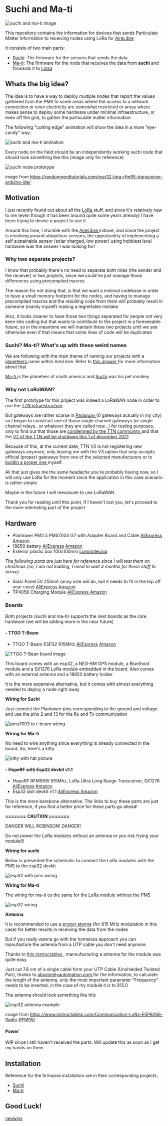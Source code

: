 # Suchi and Ma-ti

![suchi and ma-ti image](doc/img/Heroforearth062.jpg)

This repository contains the information for devices that sends Particulate Matter information to receiving nodes using LoRa for [AireLibre](https://airelib.re/)

It consists of two main parts:

- [Suchi](https://github.com/neowinx/planeteers/tree/main/suchi-firmware): The firmware for the sensors that sends the data
- [Ma-ti](https://github.com/neowinx/planeteers/tree/main/ma-ti-firmware): The firmware for the node that receives the data from __suchi__ and forwards it to [Linka](https://github.com/tchx84/linka)

## Whats the big idea?

The idea is to have a way to deploy multiple nodes that report the values gathered from the PMS to some areas where the access
to a network connection or even electricity are somewhat restricted or areas where makes sense to deploy some hardware
under minimal infraestructure, or even off the grid, to gather the particulate matter information

The following "cutting edge" animation will show the idea in a more "eye-candy" way:

![suchi and ma-ti animation](doc/img/suchi-and-matti.gif)

Every node on the field should be an independently working suchi node that should look something like this (image only for reference)

![suchi node prototype](doc/img/esp32-project.jpg)

image from https://randomnerdtutorials.com/esp32-lora-rfm95-transceiver-arduino-ide/

## Motivation

I just recently found out about all the [ LoRa ](https://en.wikipedia.org/wiki/LoRa#LoRaWAN) stuff, and since it's relatively new to me (even though it has been around quite some years already)
I have been trying to devise a project to use it

Around this time, I stumble with the [ AireLibre ](https://airelib.re/) initiave, and since the project is revolving around 
ubiquitous sensors, the opportunitty of implementing a self sustainable sensor (solar charged, low power) using hobbiest 
level hardware was the answer I was looking for!

### Why two separate projects?

I know that probably there's no need to separate both roles (the sender and the receiver) in two projects, since we could've just manage those differences using precompiled macros

The reason for not doing that, is that we want a minimal codebase in order to have a small memory footprint for the nodes, and having to manage precompiled macros and the resulting
code from them will probably result in someone (mainly myself) making a regrettable mistake

Also, it looks cleaner to have those two things separated for people not very keen into coding but that wants to contribute to the project in a foreseeable future, so in the meantime
we will mantain these two projects until we see otherwise even if that means that some lines of code will be duplicated

### Suchi? Ma-ti? What's up with these weird names

We are following with the main theme of naming our projects with a [ planeteers ](https://captainplanet.fandom.com/wiki/Captain_Planet_and_the_Planeteers) name
within AireLibre. Refer to [ this answer ](https://github.com/melizeche/AireLibre#por-qué-linka) for more information about that

[ Ma-ti ](https://captainplanet.fandom.com/wiki/Ma-Ti) is the planeteer of south america and [Suchi](https://earth27.fandom.com/wiki/Suchi) was his pet monkey

### Why not LoRaWAN?

The first prototype for this project was indeed a LoRaWAN node in order to use the [ TTN infraestructure ](https://www.thethingsnetwork.org/)

But gateways are rather
scarse in [ Paraguay ](https://www.thethingsnetwork.org/community) (0 gateways actually in my city) so I began to construct one of those single channel gateways 
(or single channel relays.. or whatever they are called now...)
for testing purposes, only to find out that those are [ condemned by the TTN community ](https://www.thethingsnetwork.org/forum/t/the-future-of-single-channel-gateways/6590)
and that the [ V2 of the TTN will be shutdown this 1 of december 2021 ](https://www.thethingsnetwork.org/forum/t/the-things-network-v2-is-permanently-shutting-down-scheduled/50710)

Because of this, at the current date, TTN V2 is not registering new gateways anymore, only leaving me with the V3 option that only accepts official (proper) gateways from one of the
selected manufacturers or to [ buildin a proper one ](https://www.thethingsnetwork.org/docs/gateways/start/build/) myself.

All that just gives me the same headache you're probably having now, so I will only use LoRa for the moment since the application in this case scenario is rather
simple

Maybe in the future I will reevaluate to use LoRaWAN

Thank you for reading until this point, If I haven't lost you, let's proceed to the more interesting part of the project

## Hardware

- Plantower PM2.5 PMS7003 G7 with Adapter Board and Cable [AliExpress](https://www.aliexpress.com/item/32784279004.html) [Amazon](https://www.amazon.com/DSLE-Digital-PLANTOWER-PMS7003-Adapter/dp/B08M2F4B9R)
- 18650 battery [AliExpress](https://www.aliexpress.com/wholesale?catId=0&initiative_id=AS_20210928063050&SearchText=18650+battery) [Amazon](https://www.amazon.com/s?k=18650+battery&ref=nb_sb_noss_1)
- Exterior plastic box 100x100mm [Luminotecnia](https://www.luminotecnia.com.py/producto/1265/Caja-Exterior-Plastica-de-Conexion-100x100)

_The following parts are just here for reference since I will test them on christmas (no, I am not kidding, I need to wait 3 months for these stuff to arrive)_

- Solar Panel 5V 250mA (anny size will do, but it needs to fit in the top off your case) [AliExpress](https://www.aliexpress.com/wholesale?catId=0&initiative_id=SB_20210928063647&SearchText=Solar+Panel+5V+250mA) [Amazon](https://www.amazon.com/s?k=Solar+Panel+5V+250mA&ref=nb_sb_noss_2)
- TP4056 Charging Module [ AliExpress ](https://www.aliexpress.com/wholesale?catId=0&initiative_id=SB_20210928074815&SearchText=TP4056) [ Amazon ](https://www.amazon.com/s?k=TP4056&i=electronics&ref=nb_sb_noss_2)

### Boards

Both projects (suchi and ma-ti) supports the next boards as the core hardware (we will be adding more in the near future)

#### - TTGO T-Beam

- TTGO T-Beam ESP32 915MHz [AliExpress](https://www.aliexpress.com/item/4001178678568.html?spm=a2g0o.productlist.0.0.55c05386IacCzc&algo_pvid=b483f02b-ea80-4f11-bde8-c2762328d077&algo_exp_id=b483f02b-ea80-4f11-bde8-c2762328d077-0&pdp_ext_f={"sku_id"%3A"12000024058303348"}) [Amazon](https://www.amazon.com/LILYGO-Meshtastic-T-Beam-Bluetooth-Battery/dp/B097H11PJY/ref=sr_1_2?dchild=1&keywords=ttgo+t-beam&qid=1632840422&sr=8-2)

![TTGO T-Bean board image](doc/img/TTGOTBEAMV10_1-500x500.jpg)

This board comes with an esp32, a NEO-6M GPS module, a Bluethoot module and a SX1276 LoRa module embedded in the board.
Also comes with an external antenna and a 18650 battery holder

It is the more expensive alternative, but it comes with almost everything needed to deploy a node right away

**Wiring for Suchi**

Just connect the Plantower pins corresponding to the ground and voltage and use the pins 2 and 13 for the Rx and Tx communication

![ pms7003 to t-beam wiring ](doc/img/pinouts/t-beam-pms7003-pinout.png)

**Wiring for Ma-ti**

No need to wire anything since everything is already connected in the board. So, here's a kitty

![ kitty with hat picture ](doc/img/kitty.png)

#### - HopeRF with Esp32 devkit v1.1

- HopeRF RFM95W 915Mhz, LoRa Ultra Long Range Transceiver, SX1276 [AliExpress](https://www.aliexpress.com/item/32964829308.html?spm=a2g0o.productlist.0.0.44ca2b2ezvW5wE&algo_pvid=9631870e-d7f2-4094-8764-b9b851ca89e7&algo_exp_id=9631870e-d7f2-4094-8764-b9b851ca89e7-1&pdp_ext_f={"sku_id"%3A"66523663284"}) [ Amazon ](https://www.amazon.com/RFM95W-Transceiver-Compatible-Technical-Support/dp/B07KZPQ4GB/ref=sr_1_3?dchild=1&keywords=hoperf+rfm95+lora&qid=1632844184&sr=8-3)
- Esp32 doit devkit v1.1 [ AliExpress ](https://www.aliexpress.com/item/32928267626.html?spm=a2g0o.productlist.0.0.63c09063WAHduP&algo_pvid=be5c1b93-4cce-4729-a95e-51976a6cb7a1&algo_exp_id=be5c1b93-4cce-4729-a95e-51976a6cb7a1-0&pdp_ext_f={"sku_id"%3A"12000016847177755"}) [ Amazon ](https://www.amazon.com/ESP32-WROOM-32-Development-ESP-32S-Bluetooth-Arduino/dp/B084KWNMM4/ref=sr_1_2_sspa?dchild=1&keywords=doit+esp32+devkit&qid=1632844382&sr=8-2-spons&psc=1&spLa=ZW5jcnlwdGVkUXVhbGlmaWVyPUFXNk0wTko0VEQwNkMmZW5jcnlwdGVkSWQ9QTAwMzI2NTIxM0NPSlRFRTFDTUdGJmVuY3J5cHRlZEFkSWQ9QTA5MDk1NzQxN1RIMkxYMUdMRThHJndpZGdldE5hbWU9c3BfYXRmJmFjdGlvbj1jbGlja1JlZGlyZWN0JmRvTm90TG9nQ2xpY2s9dHJ1ZQ==)

This is the more barebone alternative. The links to buy these parts are just for reference, if you find a better price for
these parts go ahead!

**=======**
**CAUTION**
**=======**

DANGER WILL ROBINSON! DANGER!

Do not power the LoRa modules without an antenna or you risk frying your module!!!

**Wiring for suchi**

Below is presented the schematic to connect the LoRa modules with the PMS to the esp32 devkit

![ esp32 with pms wiring ](doc/fzz/esp32_bb_with_pms.png)

**Wiring for Ma-ti**

The wiring for ma-ti es the same for the LoRa module without the PMS

![ esp32 wiring ](doc/fzz/esp32_bb.png)

**Antenna**

It is recommended to use a [proper atenna](https://www.aliexpress.com/wholesale?catId=0&initiative_id=AS_20210928101349&SearchText=915mhz+lora+antenna) 
(for 915 MHz modulation in this case) for better results in receiving the data from the nodes

But if you really wanna go with the homeless approach you can manufacture the antenna from a UTP cable you don't need anymore

Thanks to [ this instructables ]( https://www.instructables.com/Communication-LoRa-ESP8266-Radio-RFM95/ ), mannufacturing a antenna for the module was quite easy

Just cut 7.8 cm of a single cable form your UTP Cable (Unshielded Twisted Pair), thanks to [ absolutelyautomation.com ]( absolutelyautomation.com ) for the information,
to calculate the length of the antenna, only the most important parameter "Frequency" needs to be inserted, in the case of my module it is to 915.0

The antenna should look something like this

![esp32 antenna example](doc/img/esp32-antenna_example.jpg)

image from https://www.instructables.com/Communication-LoRa-ESP8266-Radio-RFM95/

#### Power

WIP since I still haven't received the parts. Will update this as soon as I get my hands on them

## Installation

Reference for the firmware installation are in their corresponding projects:

- [Suchi](https://github.com/neowinx/planeteers/tree/main/suchi-firmware)
- [Ma-ti](https://github.com/neowinx/planeteers/tree/main/ma-ti-firmware)

## Good Luck!

[ neowinx ](https://github.com/neowinx)
